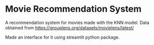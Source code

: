 # Movie Recommendation System

A recommendation system for movies made with the KNN model. Data obtained from https://grouplens.org/datasets/movielens/latest/

Made an interface for it using streamlit python package.
